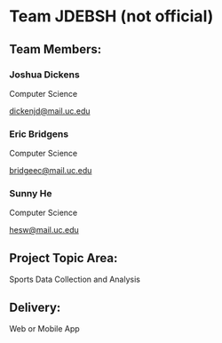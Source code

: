 # Team JDEBSH (not official)

## Team Members:

### Joshua Dickens 

Computer Science

dickenjd@mail.uc.edu

### Eric Bridgens

Computer Science

bridgeec@mail.uc.edu

### Sunny He

Computer Science

hesw@mail.uc.edu

## Project Topic Area:

Sports Data Collection and Analysis

## Delivery:

Web or Mobile App
